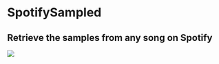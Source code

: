 # SpotifySampled
## Retrieve the samples from any song on Spotify
![](https://thumbs.gfycat.com/DelectableShallowAmazondolphin-size_restricted.gif)

